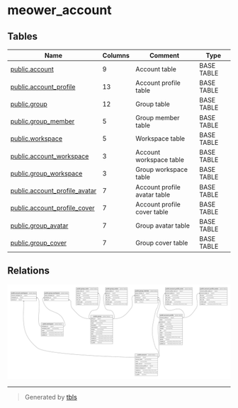 # meower_account

## Tables

| Name                                                              | Columns | Comment                      | Type       |
| ----------------------------------------------------------------- | ------- | ---------------------------- | ---------- |
| [public.account](public.account.md)                               | 9       | Account table                | BASE TABLE |
| [public.account_profile](public.account_profile.md)               | 13      | Account profile table        | BASE TABLE |
| [public.group](public.group.md)                                   | 12      | Group table                  | BASE TABLE |
| [public.group_member](public.group_member.md)                     | 5       | Group member table           | BASE TABLE |
| [public.workspace](public.workspace.md)                           | 5       | Workspace table              | BASE TABLE |
| [public.account_workspace](public.account_workspace.md)           | 3       | Account workspace table      | BASE TABLE |
| [public.group_workspace](public.group_workspace.md)               | 3       | Group workspace table        | BASE TABLE |
| [public.account_profile_avatar](public.account_profile_avatar.md) | 7       | Account profile avatar table | BASE TABLE |
| [public.account_profile_cover](public.account_profile_cover.md)   | 7       | Account profile cover table  | BASE TABLE |
| [public.group_avatar](public.group_avatar.md)                     | 7       | Group avatar table           | BASE TABLE |
| [public.group_cover](public.group_cover.md)                       | 7       | Group cover table            | BASE TABLE |

## Relations

![er](schema.svg)

---

> Generated by [tbls](https://github.com/k1LoW/tbls)

